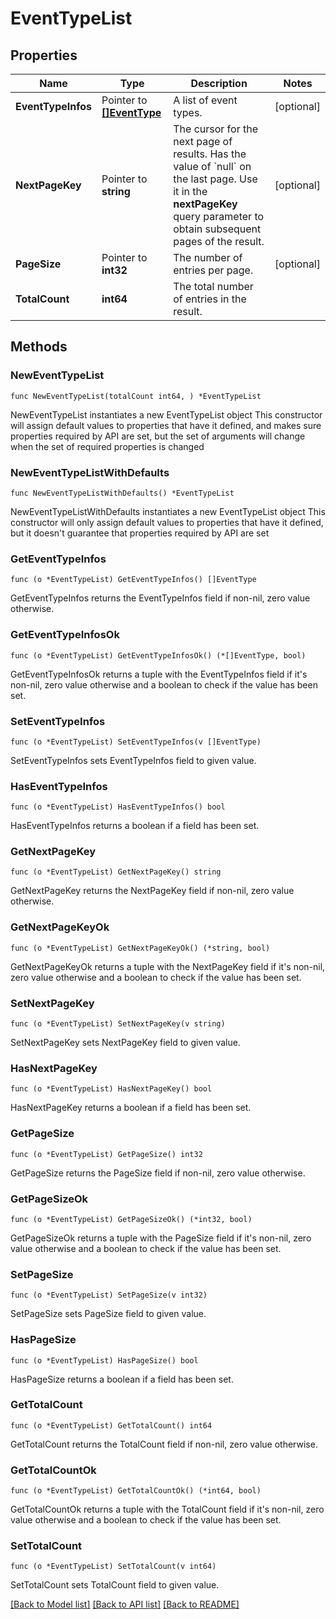 # EventTypeList

## Properties

Name | Type | Description | Notes
------------ | ------------- | ------------- | -------------
**EventTypeInfos** | Pointer to [**[]EventType**](EventType.md) | A list of event types. | [optional] 
**NextPageKey** | Pointer to **string** | The cursor for the next page of results. Has the value of &#x60;null&#x60; on the last page.   Use it in the **nextPageKey** query parameter to obtain subsequent pages of the result. | [optional] 
**PageSize** | Pointer to **int32** | The number of entries per page. | [optional] 
**TotalCount** | **int64** | The total number of entries in the result. | 

## Methods

### NewEventTypeList

`func NewEventTypeList(totalCount int64, ) *EventTypeList`

NewEventTypeList instantiates a new EventTypeList object
This constructor will assign default values to properties that have it defined,
and makes sure properties required by API are set, but the set of arguments
will change when the set of required properties is changed

### NewEventTypeListWithDefaults

`func NewEventTypeListWithDefaults() *EventTypeList`

NewEventTypeListWithDefaults instantiates a new EventTypeList object
This constructor will only assign default values to properties that have it defined,
but it doesn't guarantee that properties required by API are set

### GetEventTypeInfos

`func (o *EventTypeList) GetEventTypeInfos() []EventType`

GetEventTypeInfos returns the EventTypeInfos field if non-nil, zero value otherwise.

### GetEventTypeInfosOk

`func (o *EventTypeList) GetEventTypeInfosOk() (*[]EventType, bool)`

GetEventTypeInfosOk returns a tuple with the EventTypeInfos field if it's non-nil, zero value otherwise
and a boolean to check if the value has been set.

### SetEventTypeInfos

`func (o *EventTypeList) SetEventTypeInfos(v []EventType)`

SetEventTypeInfos sets EventTypeInfos field to given value.

### HasEventTypeInfos

`func (o *EventTypeList) HasEventTypeInfos() bool`

HasEventTypeInfos returns a boolean if a field has been set.

### GetNextPageKey

`func (o *EventTypeList) GetNextPageKey() string`

GetNextPageKey returns the NextPageKey field if non-nil, zero value otherwise.

### GetNextPageKeyOk

`func (o *EventTypeList) GetNextPageKeyOk() (*string, bool)`

GetNextPageKeyOk returns a tuple with the NextPageKey field if it's non-nil, zero value otherwise
and a boolean to check if the value has been set.

### SetNextPageKey

`func (o *EventTypeList) SetNextPageKey(v string)`

SetNextPageKey sets NextPageKey field to given value.

### HasNextPageKey

`func (o *EventTypeList) HasNextPageKey() bool`

HasNextPageKey returns a boolean if a field has been set.

### GetPageSize

`func (o *EventTypeList) GetPageSize() int32`

GetPageSize returns the PageSize field if non-nil, zero value otherwise.

### GetPageSizeOk

`func (o *EventTypeList) GetPageSizeOk() (*int32, bool)`

GetPageSizeOk returns a tuple with the PageSize field if it's non-nil, zero value otherwise
and a boolean to check if the value has been set.

### SetPageSize

`func (o *EventTypeList) SetPageSize(v int32)`

SetPageSize sets PageSize field to given value.

### HasPageSize

`func (o *EventTypeList) HasPageSize() bool`

HasPageSize returns a boolean if a field has been set.

### GetTotalCount

`func (o *EventTypeList) GetTotalCount() int64`

GetTotalCount returns the TotalCount field if non-nil, zero value otherwise.

### GetTotalCountOk

`func (o *EventTypeList) GetTotalCountOk() (*int64, bool)`

GetTotalCountOk returns a tuple with the TotalCount field if it's non-nil, zero value otherwise
and a boolean to check if the value has been set.

### SetTotalCount

`func (o *EventTypeList) SetTotalCount(v int64)`

SetTotalCount sets TotalCount field to given value.



[[Back to Model list]](../README.md#documentation-for-models) [[Back to API list]](../README.md#documentation-for-api-endpoints) [[Back to README]](../README.md)


